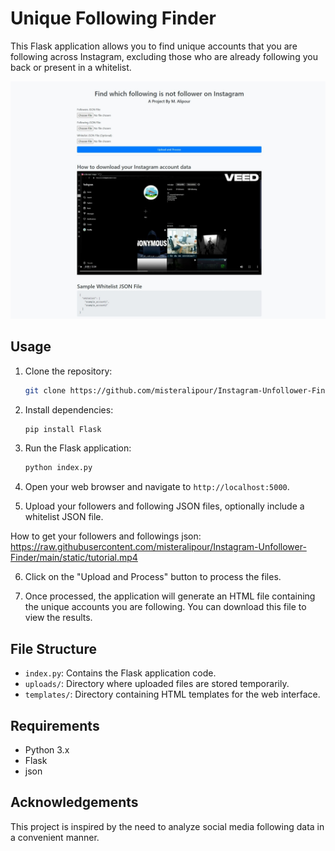 # Unique Following Finder

This Flask application allows you to find unique accounts that you are following across Instagram, excluding those who are already following you back or present in a whitelist.

![Screenshot](Screenshot.jpeg)

## Usage

1. Clone the repository:

    ```bash
    git clone https://github.com/misteralipour/Instagram-Unfollower-Finder
    ```

2. Install dependencies:

    ```bash
    pip install Flask
    ```

3. Run the Flask application:

    ```bash
    python index.py
    ```

4. Open your web browser and navigate to `http://localhost:5000`.

5. Upload your followers and following JSON files, optionally include a whitelist JSON file.

How to get your followers and followings json:
https://raw.githubusercontent.com/misteralipour/Instagram-Unfollower-Finder/main/static/tutorial.mp4

6. Click on the "Upload and Process" button to process the files.

7. Once processed, the application will generate an HTML file containing the unique accounts you are following. You can download this file to view the results.

## File Structure

- `index.py`: Contains the Flask application code.
- `uploads/`: Directory where uploaded files are stored temporarily.
- `templates/`: Directory containing HTML templates for the web interface.

## Requirements

- Python 3.x
- Flask
- json

## Acknowledgements

This project is inspired by the need to analyze social media following data in a convenient manner.
